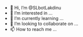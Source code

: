 - 👋 Hi, I’m @SLbotLakdinu
- 👀 I’m interested in ...
- 🌱 I’m currently learning ...
- 💞️ I’m looking to collaborate on ...
- 📫 How to reach me ...

<!---
SLbotLakdinu/SLbotLakdinu is a ✨ special ✨ repository because its `README.md` (this file) appears on your GitHub profile.
You can click the Preview link to take a look at your changes.
--->
